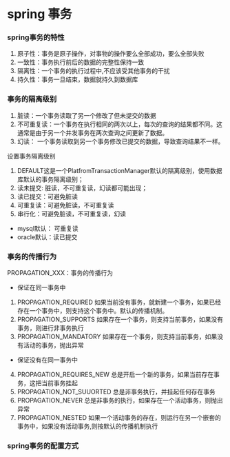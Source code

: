 # spring 事务


### spring事务的特性
1. 原子性：事务是原子操作，对事物的操作要么全部成功，要么全部失败
2. 一致性：事务执行前后的数据的完整性保持一致
3. 隔离性：一个事务的执行过程中,不应该受其他事务的干扰
4. 持久性：事务一旦结束，数据就持久到数据库


### 事务的隔离级别
1. 脏读：一个事务读取了另一个修改了但未提交的数据
2. 不可重复读：一个事务在执行相同的两次以上，每次的查询的结果都不同。这通常是由于另一个并发事务在两次查询之间更新了数据。
3. 幻读： 一个事务读取到另一个事务修改已提交的数据，导致查询结果不一样。

设置事务隔离级别 
1. DEFAULT这是一个PlatfromTransactionManager默认的隔离级别，使用数据库默认的事务隔离级别；
2. 读未提交: 脏读，不可重复读，幻读都可能出现；
3. 读已提交：可避免脏读
4. 可重复读：可避免脏读，不可重复读
5. 串行化：可避免脏读，不可重复读，幻读

- mysql默认： 可重复读
- oracle默认：读已提交

### 事务的传播行为
PROPAGATION_XXX：事务的传播行为
- 保证在同一事务中
 1. PROPAGATION_REQUIRED 如果当前没有事务，就新建一个事务，如果已经存在一个事务中，则支持这个事务中。默认的传播机制。
 2. PROPAGATION_SUPPORTS 如果存在一个事务，则支持当前事务，如果没有事务，则进行非事务执行
 3. PROPAGATION_MANDATORY 如果存在一个事务，则支持当前事务，如果没有活动的事务，抛出异常
- 保证没有在同一事务中
 4. PROPAGATION_REQUIRES_NEW 总是开启一个新的事务，如果当前存在事务，这把当前事务挂起
 5. PROPAGATION_NOT_SUUORTED 总是非事务执行，并挂起任何存在事务
 6. PROPAGATION_NEVER 总是非事务的执行，如果存在一个活动事务，则抛出异常
 7. PROPAGATION_NESTED 如果一个活动事务的存在，则运行在另一个嵌套的事务中，如果没有活动事务,则按默认的传播机制执行



### spring事务的配置方式

